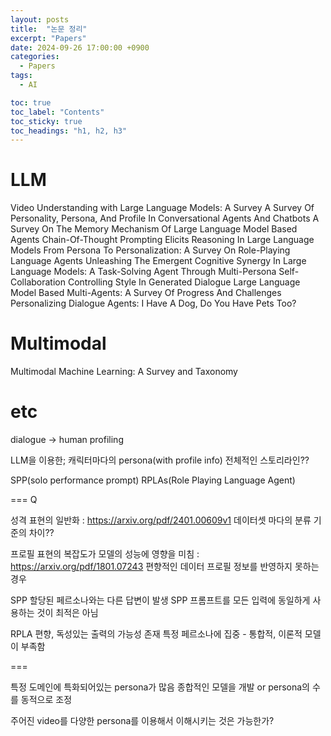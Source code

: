 ```yaml
---
layout: posts
title:  "논문 정리"
excerpt: "Papers"
date: 2024-09-26 17:00:00 +0900
categories:
  - Papers
tags:
  - AI

toc: true
toc_label: "Contents"
toc_sticky: true
toc_headings: "h1, h2, h3"
---
```

# LLM
Video Understanding with Large Language Models: A Survey
A Survey Of Personality, Persona, And Profile In Conversational Agents And Chatbots
A Survey On The Memory Mechanism Of Large Language Model Based Agents
Chain-Of-Thought Prompting Elicits Reasoning In Large Language Models
From Persona To Personalization: A Survey On Role-Playing Language Agents
Unleashing The Emergent Cognitive Synergy In Large Language Models: A Task-Solving Agent Through Multi-Persona Self-Collaboration
Controlling Style In Generated Dialogue
Large Language Model Based Multi-Agents: A Survey Of Progress And Challenges
Personalizing Dialogue Agents: I Have A Dog, Do You Have Pets Too?


# Multimodal
Multimodal Machine Learning: A Survey and Taxonomy

# etc
dialogue -> human profiling

LLM을 이용한;
캐릭터마다의 persona(with profile info)
전체적인 스토리라인??

SPP(solo performance prompt)
RPLAs(Role Playing Language Agent)


===
Q

성격 표현의 일반화 :  https://arxiv.org/pdf/2401.00609v1
데이터셋 마다의 분류 기준의 차이??


프로필 표현의 복잡도가 모델의 성능에 영향을 미침 :  https://arxiv.org/pdf/1801.07243
편향적인 데이터
프로필 정보를 반영하지 못하는 경우


SPP
할당된 페르소나와는 다른 답변이 발생
SPP 프롬프트를 모든 입력에 동일하게 사용하는 것이 최적은 아님


RPLA 
편향, 독성있는 출력의 가능성 존재
특정 페르소나에 집중 - 통합적, 이론적 모델이 부족함


===

특정 도메인에 특화되어있는 persona가 많음
종합적인 모델을 개발 or persona의 수를 동적으로 조정

주어진 video를 다양한 persona를 이용해서 이해시키는 것은 가능한가?

